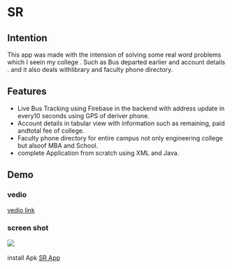# SR

## Intention
This app was made with the intension of solving some real word problems which I seein my college . Such as Bus departed earlier and account details . and it also deals withlibrary and faculty phone directory.
## Features
* Live Bus Tracking using Firebase in the backend with address update in every10 seconds using GPS of deriver phone.
* Account details in tabular view with information such as remaining, paid andtotal fee of college.
* Faculty phone directory for entire campus not only engineering college but alsoof MBA and School.
* complete Application from scratch using XML and Java.
## Demo

  ### vedio
   [vedio link](https://youtu.be/4SMmKRRRda4)

  ### screen shot
<img src="https://user-images.githubusercontent.com/71515610/131459521-a50b2ccf-947d-4be8-a536-2c548d7d1b5d.jpg">
<img scr="https://user-images.githubusercontent.com/71515610/131459560-c1ea4358-e884-4736-b81b-753ff9a26219.jpg">
<img scr="https://user-images.githubusercontent.com/71515610/131459562-7701d261-eefc-4289-96d7-6827990b519b.jpg">
<img scr="https://user-images.githubusercontent.com/71515610/131459567-a1a30211-ae17-42ee-96f6-387bacb679e6.jpg">
<img scr="https://user-images.githubusercontent.com/71515610/131459569-3b73f5d7-a4c6-44bb-bdb8-216384890bf4.jpg">
<img scr="https://user-images.githubusercontent.com/71515610/131459576-7ff38a35-45b3-408c-8950-7a24bb0689e5.jpg">
<img scr="https://user-images.githubusercontent.com/71515610/131459598-72ce6f34-9e36-41de-a5ed-2f31c3a63f31.jpg">
<img scr="https://user-images.githubusercontent.com/71515610/131459601-15f45adb-bacf-470a-b8a8-c001d3443234.jpg">
<img scr="https://user-images.githubusercontent.com/71515610/131459605-afd46969-29cb-4b44-a8bf-2511a3a6139d.jpg">
<img scr="https://user-images.githubusercontent.com/71515610/131459610-42cd1b4a-dd3a-49ab-8b17-529b51fb3e07.jpg">
<img scr="https://user-images.githubusercontent.com/71515610/131459617-e4ae4930-3b2c-4d06-88bd-ccfeb3917d3f.jpg">

install Apk
[SR App](https://www.shivanshkhare.engineer/wp-content/uploads/2021/08/SR.zip)
